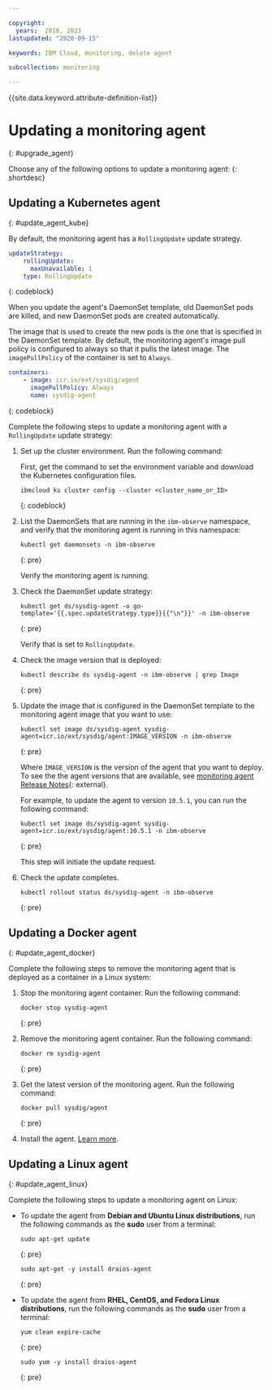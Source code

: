 ```yaml
---

copyright:
  years:  2018, 2023
lastupdated: "2020-09-15"

keywords: IBM Cloud, monitoring, delete agent

subcollection: monitoring

---
```


{{site.data.keyword.attribute-definition-list}}

# Updating a monitoring agent
{: #upgrade_agent}

Choose any of the following options to update a monitoring agent:
{: shortdesc}


## Updating a Kubernetes agent
{: #update_agent_kube}

By default, the monitoring agent has a `RollingUpdate` update strategy.

```yaml
updateStrategy:
    rollingUpdate:
      maxUnavailable: 1
    type: RollingUpdate
```
{: codeblock}

When you update the agent's DaemonSet template, old DaemonSet pods are killed, and new DaemonSet pods are created automatically.

The image that is used to create the new pods is the one that is specified in the DaemonSet template. By default, the monitoring agent's image pull policy is configured to always so that it pulls the latest image. The `imagePullPolicy` of the container is set to `Always`.

```yaml
containers:
    - image: icr.io/ext/sysdig/agent
      imagePullPolicy: Always
      name: sysdig-agent
```
{: codeblock}

Complete the following steps to update a monitoring agent with a `RollingUpdate` update strategy:

1. Set up the cluster environment. Run the following command:

    First, get the command to set the environment variable and download the Kubernetes configuration files.

    ```text
    ibmcloud ks cluster config --cluster <cluster_name_or_ID>
    ```
    {: codeblock}

2. List the DaemonSets that are running in the `ibm-observe` namespace, and verify that the monitoring agent is running in this namespace:

    ```text
    kubectl get daemonsets -n ibm-observe
    ```
    {: pre}

    Verify the monitoring agent is running.

3. Check the DaemonSet update strategy:

    ```text
    kubectl get ds/sysdig-agent -o go-template='{{.spec.updateStrategy.type}}{{"\n"}}' -n ibm-observe
    ```
    {: pre}

    Verify that is set to `RollingUpdate`.

4. Check the image version that is deployed:

    ```text
    kubectl describe ds sysdig-agent -n ibm-observe | grep Image
    ```
    {: pre}

5. Update the image that is configured in the DaemonSet template to the monitoring agent image that you want to use:

    ```text
    kubectl set image ds/sysdig-agent sysdig-agent=icr.io/ext/sysdig/agent:IMAGE_VERSION -n ibm-observe
    ```
    {: pre}

    Where `IMAGE_VERSION` is the version of the agent that you want to deploy. To see the the agent versions that are available, see [monitoring agent Release Notes](https://docs.sysdig.com/en/sysdig-agent-release-notes.html){: external}.

    For example, to update the agent to version `10.5.1`, you can run the following command:

    ```text
    kubectl set image ds/sysdig-agent sysdig-agent=icr.io/ext/sysdig/agent:10.5.1 -n ibm-observe
    ```
    {: pre}

    This step will initiate the update request.

6. Check the update completes.

    ```text
    kubectl rollout status ds/sysdig-agent -n ibm-observe
    ```
    {: pre}





## Updating a Docker agent
{: #update_agent_docker}

Complete the following steps to remove the monitoring agent that is deployed as a container in a Linux system:

1. Stop the monitoring agent container. Run the following command:

    ```text
    docker stop sysdig-agent
    ```
    {: pre}

2. Remove the monitoring agent container. Run the following command:

    ```text
    docker rm sysdig-agent
    ```
    {: pre}

3. Get the latest version of the monitoring agent. Run the following command:

    ```text
    docker pull sysdig/agent
    ```
    {: pre}

4. Install the agent. [Learn more](/docs/monitoring?topic=monitoring-config_agent#config_agent_docker).



## Updating a Linux agent
{: #update_agent_linux}

Complete the following steps to update a monitoring agent on Linux:

* To update the agent from **Debian and Ubuntu Linux distributions**, run the following commands as the **sudo** user from a terminal:

    ```text
    sudo apt-get update
    ```
    {: pre}

    ```text
    sudo apt-get -y install draios-agent
    ```
    {: pre}

* To update the agent from **RHEL, CentOS, and Fedora Linux distributions**, run the following commands as the **sudo** user from a terminal:

    ```text
    yum clean expire-cache
    ```
    {: pre}

    ```text
    sudo yum -y install draios-agent
    ```
    {: pre}
